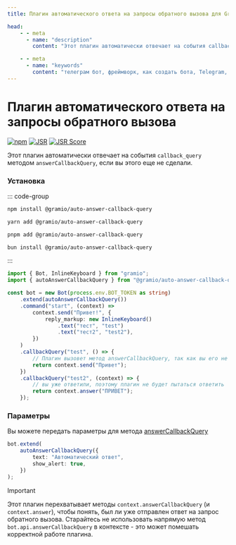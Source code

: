 ```yaml
---
title: Плагин автоматического ответа на запросы обратного вызова для GramIO

head:
    - - meta
      - name: "description"
        content: "Этот плагин автоматически отвечает на события callback_query методом answerCallbackQuery, если вы этого еще не сделали."

    - - meta
      - name: "keywords"
        content: "телеграм бот, фреймворк, как создать бота, Telegram, Telegram Bot API, GramIO, TypeScript, JavaScript, Node.JS, Nodejs, Deno, Bun, плагин автоответа, callback_query, answerCallbackQuery, автоматический ответ на кнопки, обработка колбэков, ожидание на кнопках, индикатор загрузки, перехват методов, show_alert, убрать часы с кнопки, уведомление о нажатии на кнопку"
---
```


# Плагин автоматического ответа на запросы обратного вызова

<div class="badges">

[![npm](https://img.shields.io/npm/v/@gramio/auto-answer-callback-query?logo=npm&style=flat&labelColor=000&color=3b82f6)](https://www.npmjs.org/package/@gramio/auto-answer-callback-query)
[![JSR](https://jsr.io/badges/@gramio/auto-answer-callback-query)](https://jsr.io/@gramio/auto-answer-callback-query)
[![JSR Score](https://jsr.io/badges/@gramio/auto-answer-callback-query/score)](https://jsr.io/@gramio/auto-answer-callback-query)

</div>

Этот плагин автоматически отвечает на события `callback_query` методом `answerCallbackQuery`, если вы этого еще не сделали.

### Установка

::: code-group

```bash [npm]
npm install @gramio/auto-answer-callback-query
```

```bash [yarn]
yarn add @gramio/auto-answer-callback-query
```

```bash [pnpm]
pnpm add @gramio/auto-answer-callback-query
```

```bash [bun]
bun install @gramio/auto-answer-callback-query
```

:::

```ts
import { Bot, InlineKeyboard } from "gramio";
import { autoAnswerCallbackQuery } from "@gramio/auto-answer-callback-query";

const bot = new Bot(process.env.BOT_TOKEN as string)
    .extend(autoAnswerCallbackQuery())
    .command("start", (context) =>
        context.send("Привет!", {
            reply_markup: new InlineKeyboard()
                .text("тест", "test")
                .text("тест2", "test2"),
        })
    )
    .callbackQuery("test", () => {
        // Плагин вызовет метод answerCallbackQuery, так как вы его не вызвали
        return context.send("Привет");
    })
    .callbackQuery("test2", (context) => {
        // вы уже ответили, поэтому плагин не будет пытаться ответить
        return context.answer("ПРИВЕТ");
    });
```

### Параметры

Вы можете передать параметры для метода [answerCallbackQuery](https://core.telegram.org/bots/api#answercallbackquery)

```ts
bot.extend(
    autoAnswerCallbackQuery({
        text: "Автоматический ответ",
        show_alert: true,
    })
);
```

> [!IMPORTANT]
> Этот плагин перехватывает методы `context.answerCallbackQuery` (и `context.answer`), чтобы понять, был ли уже отправлен ответ на запрос обратного вызова. Старайтесь не использовать напрямую метод `bot.api.answerCallbackQuery` в контексте - это может помешать корректной работе плагина. 
